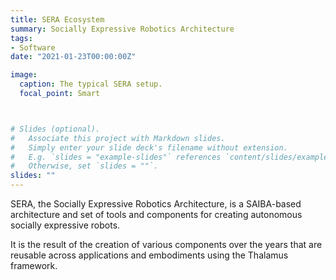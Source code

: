 ```yaml
---
title: SERA Ecosystem
summary: Socially Expressive Robotics Architecture
tags:
- Software
date: "2021-01-23T00:00:00Z"

image:
  caption: The typical SERA setup.
  focal_point: Smart



# Slides (optional).
#   Associate this project with Markdown slides.
#   Simply enter your slide deck's filename without extension.
#   E.g. `slides = "example-slides"` references `content/slides/example-slides.md`.
#   Otherwise, set `slides = ""`.
slides: ""
---
```


SERA, the Socially Expressive Robotics Architecture, is a SAIBA-based architecture and set of tools and components for creating autonomous socially expressive robots.

It is the result of the creation of various components over the years that are reusable across applications and embodiments using the Thalamus framework.